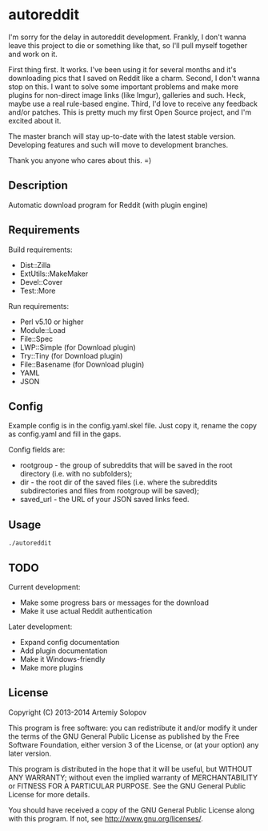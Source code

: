 autoreddit
==========

I'm sorry for the delay in autoreddit development. Frankly, I don't wanna leave this project to die or something like that, so I'll pull myself together and work on it.

First thing first. It works. I've been using it for several months and it's downloading pics that I saved on Reddit like a charm.
Second, I don't wanna stop on this. I want to solve some important problems and make more plugins for non-direct image links (like Imgur), galleries and such. Heck, maybe use a real rule-based engine.
Third, I'd love to receive any feedback and/or patches. This is pretty much my first Open Source project, and I'm excited about it.

The master branch will stay up-to-date with the latest stable version. Developing features and such will move to development branches.

Thank you anyone who cares about this. =)

Description
-------

Automatic download program for Reddit (with plugin engine)

Requirements
------------

Build requirements:

* Dist::Zilla
* ExtUtils::MakeMaker
* Devel::Cover
* Test::More

Run requirements:

* Perl v5.10 or higher
* Module::Load
* File::Spec
* LWP::Simple (for Download plugin)
* Try::Tiny (for Download plugin)
* File::Basename (for Download plugin)
* YAML
* JSON
    
Config
------

Example config is in the config.yaml.skel file. Just copy it, rename the copy
as config.yaml and fill in the gaps.

Config fields are:

* rootgroup - the group of subreddits that will be saved in the root
directory (i.e. with no subfolders);
* dir - the root dir of the saved files
(i.e. where the subreddits subdirectories and files from rootgroup will be saved);
* saved_url - the URL of your JSON saved links feed.

Usage
------

    ./autoreddit

TODO 
----

Current development:

* Make some progress bars or messages for the download
* Make it use actual Reddit authentication

Later development:

* Expand config documentation
* Add plugin documentation
* Make it Windows-friendly
* Make more plugins

License
-------

Copyright (C) 2013-2014 Artemiy Solopov

This program is free software: you can redistribute it and/or modify
it under the terms of the GNU General Public License as published by
the Free Software Foundation, either version 3 of the License, or
(at your option) any later version.

This program is distributed in the hope that it will be useful,
but WITHOUT ANY WARRANTY; without even the implied warranty of
MERCHANTABILITY or FITNESS FOR A PARTICULAR PURPOSE.  See the
GNU General Public License for more details.

You should have received a copy of the GNU General Public License
along with this program.  If not, see http://www.gnu.org/licenses/.
